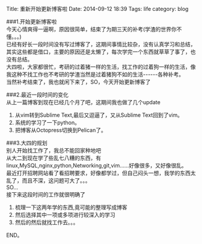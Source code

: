 Title: 重新开始更新博客啦
Date: 2014-09-12 18:39
Tags: life
category: blog

###1.开始更新博客啦  
今天心情爽得一逼啊，原因很简单，结束了为期三天的补考(学渣的世界你不懂。。。)  
已经有好长一段时间没有写过博客了，这期间事情比较杂，没有认真学习和总结，其实这些都是借口，主要的原因还是太懒了，每次学完一个东西就草草了事了，也没有总结。  
大四啦，大家都很忙，考研的过着猪一样的生活，找工作的过着狗一样的生活，像我这种不找工作也不考研的学渣当然是过着猪狗不如的生活------各种补考。  
当然补考结束了，我也就闲下来了，SO，今天开始更新博客了    

###2.最近一段时间的变化    
从上一篇博客到现在已经几个月了吧，这期间我也做了几个update    
1. 从vim转到Sublime Text,最后又逗逼了，又从Sublime Text回到了vim。  
2. 系统的学习了一下python。  
3. 把博客从Octopress切换到Pelican了。  

###3.大四的规划  
别人开始找工作了，我总不能回家种地吧  
从大二到现在学了些乱七八糟的东西，有linux,MySQL,nginx,python,Networking,git,vim......好像很多，又好像很乱。  
最近打开招聘网站看了看招聘要求，好像都学过，但自己闷头一想，我学的东西太乱了，而且不深，这问题可大了。。。   
SO...  
接下来这段时间的工作就很明确了   
1. 梳理一下这两年学的东西,竟可能的整理写成博客    
2. 然后选择其中一项或多项进行较深入的学习   
3. 然后的然后就找工作去。。。  

END。

